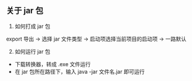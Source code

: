## 关于 jar 包

1. 如何打成 jar 包

export 导出 -> 选择 jar 文件类型 -> 启动项选择当前项目的启动项 -> 一路默认

2. 如何运行 jar 包

- 下载转换器，转成 .exe 文件运行
- 在 jar 包所在路径下，输入 java -jar 文件名.jar 即可运行
